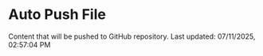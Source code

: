 # Auto Push File

Content that will be pushed to GitHub repository.
Last updated: 07/11/2025, 02:57:04 PM